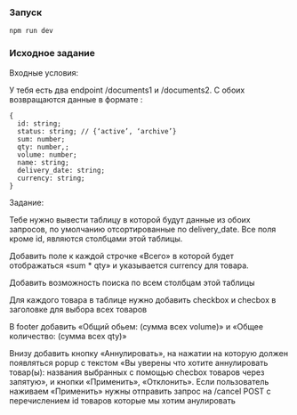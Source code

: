### Запуск

    npm run dev

### Исходное задание

Входные условия:

У тебя есть два endpoint /documents1 и /documents2. С обоих возвращаются данные в формате :

    {
      id: string;
      status: string; // {‘active’, ‘archive’}
      sum: number;
      qty: number,;
      volume: number;
      name: string;
      delivery_date: string;
      currency: string;
    }

Задание:

Тебе нужно вывести таблицу в которой будут данные из обоих запросов, по умолчанию отсортированные по delivery_date. Все поля кроме id, являются столбцами этой таблицы.

Добавить поле к каждой строчке «Всего» в которой будет отображаться «sum \* qty» и указывается currency для товара.

Добавить возможность поиска по всем столбцам этой таблицы

Для каждого товара в таблице нужно добавить checkbox и checbox в заголовке для выбора всех товаров

В footer добавить «Общий обьем: (сумма всех volume)» и «Общее количество: (сумма всех qty)»

Внизу добавить кнопку «Аннулировать», на нажатии на которую должен появляться popup с текстом «Вы уверены что хотите аннулировать товар(ы): названия выбранных с помощью checbox товаров через запятую», и кнопки «Применить», «Отклонить». Если пользователь наживаем «Применить» нужны отправить запрос на /cancel POST с перечислением id товаров которые мы хотим анулировать
